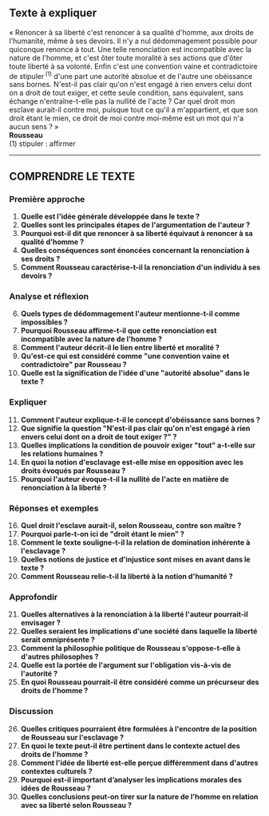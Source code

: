 ## Texte à expliquer
« Renoncer à sa liberté c'est renoncer à sa qualité d'homme, aux droits de l'humanité, même à ses devoirs. Il n'y a nul dédommagement possible pour quiconque renonce à tout. Une telle renonciation est incompatible avec la nature de l'homme, et c'est ôter toute moralité à ses actions que d'ôter toute liberté à sa volonté. Enfin c'est une convention vaine et contradictoire de stipuler&#x202F;<sup>(1)</sup> d'une part une autorité absolue et de l'autre une obéissance sans bornes. N'est-il pas clair qu'on n'est engagé à rien envers celui dont on a droit de tout exiger, et cette seule condition, sans équivalent, sans échange n'entraîne-t-elle pas la nullité de l'acte ? Car quel droit mon esclave aurait-il contre moi, puisque tout ce qu'il a m'appartient, et que son droit étant le mien, ce droit de moi contre moi-même est un mot qui n'a aucun sens ? »  
**Rousseau**  
(1) stipuler : affirmer

---

## COMPRENDRE LE TEXTE

### Première approche

1. **Quelle est l'idée générale développée dans le texte ?**  
2. **Quelles sont les principales étapes de l'argumentation de l'auteur ?**  
3. **Pourquoi est-il dit que renoncer à sa liberté équivaut à renoncer à sa qualité d'homme ?**  
4. **Quelles conséquences sont énoncées concernant la renonciation à ses droits ?**  
5. **Comment Rousseau caractérise-t-il la renonciation d'un individu à ses devoirs ?**  

### Analyse et réflexion

6. **Quels types de dédommagement l'auteur mentionne-t-il comme impossibles ?**  
7. **Pourquoi Rousseau affirme-t-il que cette renonciation est incompatible avec la nature de l'homme ?**  
8. **Comment l'auteur décrit-il le lien entre liberté et moralité ?**  
9. **Qu'est-ce qui est considéré comme "une convention vaine et contradictoire" par Rousseau ?**  
10. **Quelle est la signification de l'idée d'une "autorité absolue" dans le texte ?**  

### Expliquer

11. **Comment l'auteur explique-t-il le concept d'obéissance sans bornes ?**  
12. **Que signifie la question "N'est-il pas clair qu'on n'est engagé à rien envers celui dont on a droit de tout exiger ?" ?**  
13. **Quelles implications la condition de pouvoir exiger "tout" a-t-elle sur les relations humaines ?**  
14. **En quoi la notion d'esclavage est-elle mise en opposition avec les droits évoqués par Rousseau ?**  
15. **Pourquoi l'auteur évoque-t-il la nullité de l'acte en matière de renonciation à la liberté ?**  

### Réponses et exemples

16. **Quel droit l'esclave aurait-il, selon Rousseau, contre son maître ?**  
17. **Pourquoi parle-t-on ici de "droit étant le mien" ?**  
18. **Comment le texte souligne-t-il la relation de domination inhérente à l'esclavage ?**  
19. **Quelles notions de justice et d'injustice sont mises en avant dans le texte ?**  
20. **Comment Rousseau relie-t-il la liberté à la notion d'humanité ?**  

### Approfondir

21. **Quelles alternatives à la renonciation à la liberté l'auteur pourrait-il envisager ?**  
22. **Quelles seraient les implications d'une société dans laquelle la liberté serait omniprésente ?**  
23. **Comment la philosophie politique de Rousseau s'oppose-t-elle à d'autres philosophes ?**  
24. **Quelle est la portée de l'argument sur l'obligation vis-à-vis de l'autorité ?**  
25. **En quoi Rousseau pourrait-il être considéré comme un précurseur des droits de l'homme ?**  

### Discussion

26. **Quelles critiques pourraient être formulées à l'encontre de la position de Rousseau sur l'esclavage ?**  
27. **En quoi le texte peut-il être pertinent dans le contexte actuel des droits de l'homme ?**  
28. **Comment l'idée de liberté est-elle perçue différemment dans d'autres contextes culturels ?**  
29. **Pourquoi est-il important d’analyser les implications morales des idées de Rousseau ?**  
30. **Quelles conclusions peut-on tirer sur la nature de l'homme en relation avec sa liberté selon Rousseau ?**